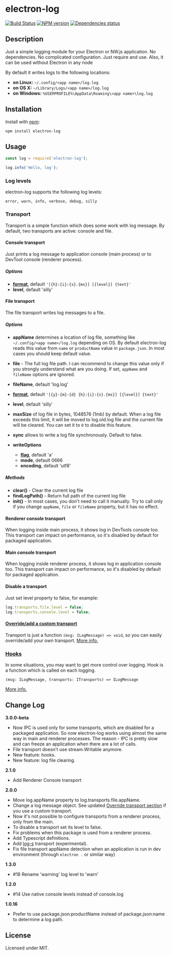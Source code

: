 # electron-log
[![Build Status](https://travis-ci.org/megahertz/electron-log.svg?branch=master)](https://travis-ci.org/megahertz/electron-log)
[![NPM version](https://badge.fury.io/js/electron-log.svg)](https://badge.fury.io/js/electron-log)
[![Dependencies status](https://david-dm.org/megahertz/electron-log/status.svg)](https://david-dm.org/megahertz/electron-log)

## Description

Just a simple logging module for your Electron or NW.js application.
No dependencies. No complicated configuration. Just require and use.
Also, it can be used without Electron in any node

By default it writes logs to the following locations:

 * **on Linux:** `~/.config/<app name>/log.log`
 * **on OS X:** `~/Library/Logs/<app name>/log.log`
 * **on Windows:** `%USERPROFILE%\AppData\Roaming\<app name>\log.log`

## Installation

Install with [npm](https://npmjs.org/package/electron-log):

    npm install electron-log

## Usage

```js
const log = require('electron-log');

log.info('Hello, log');
```

### Log levels

electron-log supports the following log levels:

    error, warn, info, verbose, debug, silly

### Transport

Transport is a simple function which does some work with log message.
By default, two transports are active: console and file.

#### Console transport

Just prints a log message to application console (main process) or to
DevTool console (renderer process).

##### Options

- **[format](doc/format.md)**, default
  ``'[{h}:{i}:{s}.{ms}] [{level}] {text}'``
- **level**, default 'silly'

#### File transport

The file transport writes log messages to a file.

##### Options

- **appName** determines a location of log file, something like
  `~/.config/<app name>/log.log` depending on OS. By default
  electron-log reads this value from `name` or `productName` value in
  `package.json`. In most cases you should keep default value.

- **file** - The full log file path. I can recommend to change this
  value only if you strongly understand what are you doing. If set,
  `appName` and `fileName` options are ignored.

- **fileName**, default 'log.log'
- **[format](doc/format.md)**, default
  ``'[{y}-{m}-{d} {h}:{i}:{s}.{ms}] [{level}] {text}'``
- **level**, default 'silly'
- **maxSize** of log file in bytes, 1048576 (1mb) by default. When a
  log file exceeds this limit, it will be moved to log.old.log file
  and the current file will be cleared. You can set it to `0` to disable
  this feature.
- **sync** allows to write a log file synchronously. Default to false.
- **writeOptions**
    - **[flag](https://nodejs.org/api/fs.html#fs_file_system_flags)**,
      default 'a'
    - **mode**, default 0666
    - **encoding**, default 'utf8'

##### Methods

- **clear()** - Clear the current log file
- **findLogPath()** - Return full path of the current log file
- **init()** - In most cases, you don't need to call it manually. Try
  to call only if you change `appName`, `file` or `fileName` property,
  but it has no effect.

#### Renderer console transport

When logging inside main process, it shows log in DevTools console too.
This transport can impact on performance, so it's disabled by default
for packaged application.

#### Main console transport

When logging inside renderer process, it shows log in application
console too. This transport can impact on performance, so it's disabled
by default for packaged application.

#### Disable a transport

Just set level property to false, for example:

```js
log.transports.file.level = false;
log.transports.console.level = false;
```

#### [Override/add a custom transport](doc/extend.md#transport)

Transport is just a function `(msg: ILogMessage) => void`, so you can
easily override/add your own transport.
[More info.](doc/extend.md#transport)

### [Hooks](doc/extend.md#hooks)

In some situations, you may want to get more control over logging. Hook
is a function which is called on each logging.

`(msg: ILogMessage, transports: ITransports) => ILogMessage`

[More info.](doc/extend.md#hooks)

## Change Log

**3.0.0-beta**
 - Now IPC is used only for some transports, which are disabled for a
   packaged application. So now electron-log works using almost the same
   way in main and renderer processes. The reason - IPC is pretty slow
   and can freeze an application when there are a lot of calls.
 - File transport doesn't use stream.Writable anymore.
 - New feature: hooks.
 - New feature: log file clearing.

**2.1.0**
 - Add Renderer Console transport

**2.0.0**
 - Move log.appName property to log.transports.file.appName.
 - Change a log message object. See updated
 [Override transport section](#override-transport) if you use a custom
 transport.
 - Now it's not possible to configure transports from a renderer
 process, only from the main.
 - To disable a transport set its level to false.
 - Fix problems when this package is used from a renderer process.
 - Add Typescript definitions.
 - Add [log-s](https://github.com/megahertz/log-s) transport
 (experimental).
 - Fix file transport appName detection when an application is run
 in dev environment (through `electron .` or similar way)

**1.3.0**

- #18 Rename 'warning' log level to 'warn'

**1.2.0**

 - #14 Use native console levels instead of console.log

**1.0.16**

 - Prefer to use package.json:productName instead of package.json:name
 to determine a log path.

## License

Licensed under MIT.
